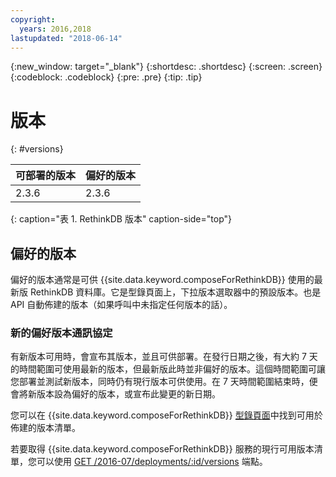 ```yaml
---
copyright:
  years: 2016,2018
lastupdated: "2018-06-14"
---
```


{:new_window: target="_blank"}
{:shortdesc: .shortdesc}
{:screen: .screen}
{:codeblock: .codeblock}
{:pre: .pre}
{:tip: .tip}

# 版本 
{: #versions}

可部署的版本|偏好的版本
----------|-----------
2.3.6 | 2.3.6
{: caption="表 1. RethinkDB 版本" caption-side="top"}

## 偏好的版本

偏好的版本通常是可供 {{site.data.keyword.composeForRethinkDB}} 使用的最新版 RethinkDB 資料庫。它是型錄頁面上，下拉版本選取器中的預設版本。也是 API 自動佈建的版本（如果呼叫中未指定任何版本的話）。

### 新的偏好版本通訊協定

有新版本可用時，會宣布其版本，並且可供部署。在發行日期之後，有大約 7 天的時間範圍可使用最新的版本，但最新版此時並非偏好的版本。這個時間範圍可讓您部署並測試新版本，同時仍有現行版本可供使用。在 7 天時間範圍結束時，便會將新版本設為偏好的版本，或宣布此變更的新日期。

您可以在 {{site.data.keyword.composeForRethinkDB}} [型錄頁面](https://console.{DomainName}/catalog/services/compose-for-rethinkdb)中找到可用於佈建的版本清單。

若要取得 {{site.data.keyword.composeForRethinkDB}} 服務的現行可用版本清單，您可以使用 [GET /2016-07/deployments/:id/versions](https://apidocs.compose.com/v1.0/reference#2016-07-get-deployments-versions) 端點。
